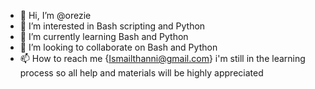 - 👋 Hi, I’m @orezie
- 👀 I’m interested in Bash scripting and Python
- 🌱 I’m currently learning Bash and Python
- 💞️ I’m looking to collaborate on Bash and Python
- 📫 How to reach me {Ismailthanni@gmail.com} 
i'm still in the learning process so all help and materials will be highly appreciated

<!---
orezie/orezie is a ✨ special ✨ repository because its `README.md` (this file) appears on your GitHub profile.
You can click the Preview link to take a look at your changes.
--->
